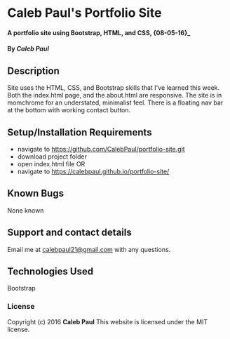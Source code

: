 # Caleb Paul's Portfolio Site

#### A portfolio site using Bootstrap, HTML, and CSS, {08-05-16}_

#### By _**Caleb Paul**_


## Description

Site uses the HTML, CSS, and Bootstrap skills that I've learned this week.
Both the index.html page, and the about.html are responsive.
The site is in momchrome for an understated, minimalist feel.
There is a floating nav bar at the bottom with working contact button.

## Setup/Installation Requirements

* navigate to https://github.com/CalebPaul/portfolio-site.git
* download project folder
* open index.html file
 OR
* navigate to https://calebpaul.github.io/portfolio-site/


## Known Bugs

None known

## Support and contact details

Email me at calebpaul21@gmail.com with any questions.

## Technologies Used

Bootstrap

### License

Copyright (c) 2016 **Caleb Paul**
This website is licensed under the MIT license.
